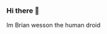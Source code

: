 ### Hi there 👋
Im Brian wesson the human droid 
<!--
**surgiai/SurgiAI** is a ✨ _special_ ✨ repository because its `README.md` (this file) appears on your GitHub profile.

Here are some ideas to get you started:

- 🔭 I’m currently working on the readme

